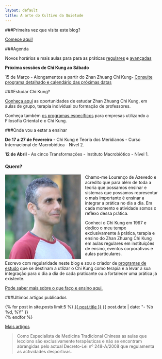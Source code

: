 ```yaml
---
layout: default 
title: A arte do Cultivo da Quietude
---
```

###Primeira vez que visita este blog?

[Comece aqui!](/inicio.html)

###Agenda

Novos horários e mais aulas para para as práticas [regulares](regulares.html)
e [avançadas](avancadas.html)

**Próxima sessões de Chi Kung ao Sábado**

15 de Março - Alongamentos a partir do Zhan Zhuang Chi Kung- [Consulte programa
detalhado e calendário das próximas datas](intensivas.html)

###Estudar Chi Kung?

[Conheça aqui](estudar.html) as oportunidades de estudar Zhan Zhuang Chi Kung,
em aulas de grupo, terapia individual ou formação de professores.  

Conheça também [os programas específicos](estudar.html#empresas) para empresas
utilizando a Filosofia Oriental e o Chi Kung. 

###Onde vou a estar a ensinar

**De 17 a 27 de Fevereiro** - Chi Kung e Teoria dos Meridianos - Curso
Internacional de Macrobiótica - Nível 2.

**12 de Abril** - As cinco Transformações - Instituto Macrobiótico - Nível
1.

### Quem?

<p><img src="/files/foto.jpg" class="profile" style="float: left; margin-right: 1em; width: 250px;"></p>

Chamo-me Lourenço de Azevedo e acredito que para além de toda a teoria que possamos ensinar e sistemas que possamos representar o mais importante é ensinar a integrar a prática no dia a dia. Em cada momento e atividade somos o reflexo dessa prática. 

Conheci o Chi Kung em 1997 e dedico o meu tempo exclusivamente à prática,
terapia e ensino do Zhan Zhuang Chi Kung em aulas regulares em instituições de
ensino, eventos corporativos e aulas particulares. 

Escrevo com regularidade neste blog e sou o criador de [programas de
estudo](estudar.html) que se destinam a utlizar o Chi Kung como terapia
e a levar a sua integração para o dia a dia de cada praticante ou a fortalecer
uma prática já existente. 

[Pode saber mais sobre o que faço e ensino aqui.](sobremim.html) 

###Ultimos artigos publicados

<div class="hfeed">
	<article class="hentry entry">
	  	<p>{% for post in site.posts limit:5 %}
			<a href="{{ post.url }}">{{ post.title }}</a>
			<time datetime="{{ post.date | xmlschema }}">{{ post.date | date: "- %b %d, %Y" }}</time> 
		  <br>
		  {% endfor %}
		 </p>
	 </article>
 </div>

[Mais artigos](http://devagar.org/blog.html) 

>Como Especialista de Medicina Tradicional Chinesa as aulas que lecciono são exclusivamente terapêuticas e não se encontram abrangidas pelo actual Decreto-Lei nº 248-A/2008 que regulamenta as actividades desportivas.
